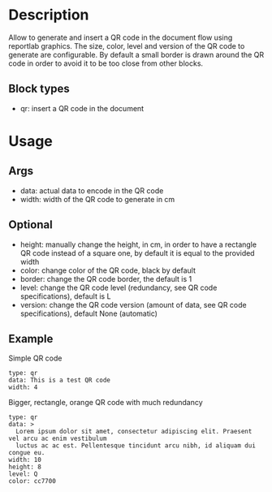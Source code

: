 # Description

Allow to generate and insert a QR code in the document flow using reportlab graphics. The size, color, level and version of the QR code to generate are configurable. By default a small border is drawn around the QR code in order to avoid it to be too close from other blocks.

## Block types
- qr: insert a QR code in the document

# Usage
## Args
- data: actual data to encode in the QR code
- width: width of the QR code to generate in cm

## Optional
- height: manually change the height, in cm, in order to have a rectangle QR code instead of a square one, by default it is equal to the provided width
- color: change color of the QR code, black by default
- border: change the QR code border, the default is 1
- level: change the QR code level (redundancy, see QR code specifications), default is L
- version: change the QR code version (amount of data, see QR code specifications), default None (automatic) 

## Example
Simple QR code
```
type: qr
data: This is a test QR code
width: 4
```

Bigger, rectangle, orange QR code with much redundancy
```
type: qr
data: >
  Lorem ipsum dolor sit amet, consectetur adipiscing elit. Praesent vel arcu ac enim vestibulum
  luctus ac ac est. Pellentesque tincidunt arcu nibh, id aliquam dui congue eu.
width: 10
height: 8
level: Q
color: cc7700
```
